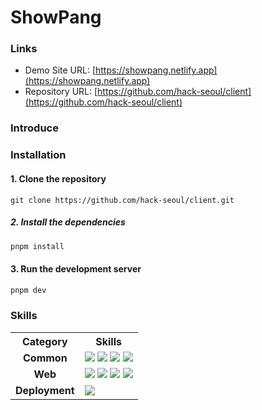 # ShowPang

### Links

- Demo Site URL: [https://showpang.netlify.app](https://showpang.netlify.app)
- Repository URL: [https://github.com/hack-seoul/client](https://github.com/hack-seoul/client)

### Introduce

### Installation

#### 1. Clone the repository

```git
git clone https://github.com/hack-seoul/client.git
```

##### 2. Install the dependencies

```bash
pnpm install
```

#### 3. Run the development server

```bash
pnpm dev
```

### Skills

<table>
<th>Category</th>
<th>Skills</th>
<tr>
    <td align="center"><b>Common</b></td>
    <td>
      <img src="https://img.shields.io/badge/Typescript-%23007ACC.svg?style=flat&logo=typescript&logoColor=white" />
      <img src="https://img.shields.io/badge/ESLint-482EBF?style=flat&logo=eslint&logoColor=white" />
      <img src="https://img.shields.io/badge/Prettier-ff69b4?style=flat&logo=Prettier&logoColor=white" />
      <img src="https://img.shields.io/badge/Pnpm-F69220?style=flat&logo=pnpm&logoColor=white" />
      </td>
</tr>
<tr>
    <td align="center"><b>Web</b></td>
    <td>
      <img src="https://img.shields.io/badge/React-%2320232a.svg?style=flat&logo=React&logoColor=%2361DAFB" />
      <img src="https://img.shields.io/badge/Tanstack%20Query-EF4444?style=flat&logo=react%20query&logoColor=white" />
      <img src="https://img.shields.io/badge/Axios-5A29E4?style=flat&logo=axios&logoColor=white" />
      <img src="https://shields.io/badge/chakra--ui-black?logo=chakraui&style=for-the-badge%22" />
    </td>
</tr>
<tr>
    <td align="center"><b>Deployment</b></td>
    <td>
        <img src="https://img.shields.io/badge/netlify-%23000000.svg?style=flat&logo=netlify&logoColor=white" />
    </td>
</tr>
</table>